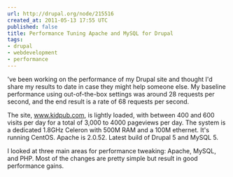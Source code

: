 ```yaml
---
url: http://drupal.org/node/215516
created_at: 2011-05-13 17:55 UTC
published: false
title: Performance Tuning Apache and MySQL for Drupal
tags:
- drupal
- webdevelopment
- performance
---
```


've been working on the performance of my Drupal site and thought I'd share my results to date in case they might help someone else. My baseline performance using out-of-the-box settings was around 28 requests per second, and the end result is a rate of 68 requests per second.

The site, www.kidpub.com, is lightly loaded, with between 400 and 600 visits per day for a total of 3,000 to 4000 pageviews per day. The system is a dedicated 1.8GHz Celeron with 500M RAM and a 100M ethernet. It's running CentOS. Apache is 2.0.52. Latest build of Drupal 5 and MySQL 5.

I looked at three main areas for performance tweaking: Apache, MySQL, and PHP. Most of the changes are pretty simple but result in good performance gains.
